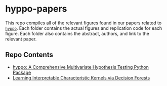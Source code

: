 # hyppo-papers

This repo compiles all of the relevant figures found in our papers related to [`hyppo`](https://github.com/neurodata/hyppo). Each folder contains the actual figures and replication code for each figure. Each folder also contains the abstract, authors, and link to the relevant paper.

## Repo Contents

- [hyppo: A Comprehensive Multivariate Hypothesis Testing Python Package](hyppo/)
- [Learning Interpretable Characteristic Kernels via Decision Forests](kmerf/)
